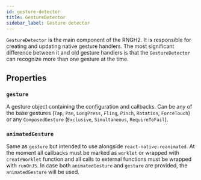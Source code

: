 ```yaml
---
id: gesture-detector
title: GestureDetector
sidebar_label: Gesture detector
---
```


`GestureDetector` is the main component of the RNGH2. It is responsible for creating and updating native gesture handlers. The most significant difference between it and old gesture handlers is that the `GestureDetector` can recognize more than one gesture at the time.

## Properties

### `gesture`

A gesture object containing the configuration and callbacks. Can be any of the base gestures (`Tap`, `Pan`, `LongPress`, `Fling`, `Pinch`, `Rotation`, `ForceTouch`) or any `ComposedGesture` (`Exclusive`, `Simultaneous`, `RequireToFail`).

### `animatedGesture`

Same as `gesture` but intended to use alongside `react-native-reanimated`. At the moment all callbacks must be marked as `worklet` or wrapped with `createWorklet` function and all calls to external functions must be wrapped with `runOnJS`. In case both `animatedGesture` and `gesture` are provided, the `animatedGesture` will be used.
